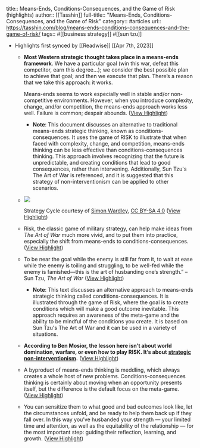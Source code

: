 title:: Means-Ends, Conditions-Consequences, and the Game of Risk (highlights)
author:: [[Tasshin]]
full-title:: "Means-Ends, Conditions-Consequences, and the Game of Risk"
category:: #articles
url:: https://tasshin.com/blog/means-ends-conditions-consequences-and-the-game-of-risk/
tags:: #[[business strategy]] #[[sun tzu]]

- Highlights first synced by [[Readwise]] [[Apr 7th, 2023]]
	- **Most Western strategic thought takes place in a means-ends framework**. We have a particular goal (win this war, defeat this competitor, earn this degree…); we consider the best possible plan to achieve that goal; and then we execute that plan. There’s a reason that we take this approach: it works.
	  
	  Means-ends seems to work especially well in stable and/or non-competitive environments. However, when you introduce complexity, change, and/or competition, the means-ends approach works less well. Failure is common; despair abounds. ([View Highlight](https://read.readwise.io/read/01gxar6729m4zq0j8r8fknwd7f))
		- **Note**: This document discusses an alternative to traditional means-ends strategic thinking, known as conditions-consequences. It uses the game of RISK to illustrate that when faced with complexity, change, and competition, means-ends thinking can be less effective than conditions-consequences thinking. This approach involves recognizing that the future is unpredictable, and creating conditions that lead to good consequences, rather than intervening. Additionally, Sun Tzu's The Art of War is referenced, and it is suggested that this strategy of non-interventionism can be applied to other scenarios.
	- ![](https://tasshin.com/wp-content/uploads/2019/08/word-image.jpeg)
	  
	  Strategy Cycle courtesy of [Simon Wardley](https://twitter.com/swardley), [CC BY-SA 4.0](https://creativecommons.org/licenses/by-sa/4.0/legalcode) ([View Highlight](https://read.readwise.io/read/01gxargcq4j411pmhyxhazvyp1))
	- Risk, the classic game of military strategy, can help make ideas from *The Art of War* much more vivid, and to put them into practice, especially the shift from means-ends to conditions-consequences. ([View Highlight](https://read.readwise.io/read/01gxarc8zvvqx20fyb792ncqcm))
	- To be near the goal while the enemy is still far from it, to wait at ease while the enemy is toiling and struggling, to be well-fed while the enemy is famished—this is the art of husbanding one’s strength.” – Sun Tzu, *The Art of War* ([View Highlight](https://read.readwise.io/read/01gxarh5aae8zbjydj9kseq5sz))
		- **Note**: This text discusses an alternative approach to means-ends strategic thinking called conditions-consequences. It is illustrated through the game of Risk, where the goal is to create conditions which will make a good outcome inevitable. This approach requires an awareness of the meta-game and the ability to be mindful of the conditions you create. It is based on Sun Tzu's The Art of War and it can be used in a variety of situations.
	- **According to Ben Mosior, the lesson here isn’t about world domination, warfare, or even how to play RISK. It’s about** [**strategic non-**](https://www.youtube.com/watch?time_continue=5&v=Oz6XrzNqkXE)[**interventionism**](https://www.youtube.com/watch?time_continue=5&v=Oz6XrzNqkXE)**.** ([View Highlight](https://read.readwise.io/read/01gxare24a6dwrgy7skp67hwys))
	- A byproduct of means-ends thinking is meddling, which always creates a whole host of new problems. Conditions-consequences thinking is certainly about moving when an opportunity presents itself, but the difference is the default focus on the meta-game. ([View Highlight](https://read.readwise.io/read/01gxarec68ad8hwgerpsfrpz28))
	- You can sensitize them to what good and bad outcomes look like, let the circumstances unfold, and be ready to help them back up if they fall over. In this way you’ve husbanded your strength — your limited time and attention, as well as the equitability of the relationship — for the most important step: guiding their reflection, learning, and growth. ([View Highlight](https://read.readwise.io/read/01gxaretavw4xcrjg8qa0mbhhe))